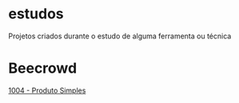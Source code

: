 # estudos
Projetos criados durante o estudo de alguma ferramenta ou técnica

# Beecrowd
[1004 - Produto Simples]()